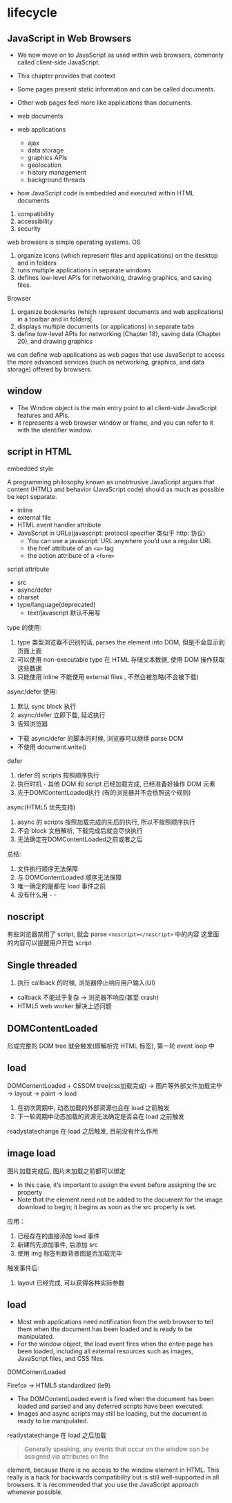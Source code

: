 # lifecycle

## JavaScript in Web Browsers

- We now move on to JavaScript as used within web browsers, commonly called client-side JavaScript.
- This chapter provides that context

- Some pages present static information and can be called documents.
- Other web pages feel more like applications than documents.

- web documents
- web applications
  - ajax
  - data storage
  - graphics APIs
  - geolocation
  - history management
  - background threads

- how JavaScript code is embedded and executed within HTML documents
1. compatibility
2. accessibility
3. security

web browsers is simple operating systems.
OS

1. organize icons (which represent files and applications) on the desktop and in folders
2. runs multiple applications in separate windows
3. defines low-level APIs for networking, drawing graphics, and saving files.

Browser

1. organize bookmarks (which represent documents and web applications) in a toolbar and in folders|
2. displays multiple documents (or applications) in separate tabs
3. define low-level APIs for networking (Chapter 18), saving data (Chapter 20), and drawing graphics


we can define web applications as web pages that use JavaScript to access the more advanced services 
(such as networking, graphics, and data storage) offered by browsers.

## window

- The Window object is the main entry point to all client-side JavaScript features and APIs.
- It represents a web browser window or frame, and you can refer to it with the identifier window.

## script in HTML

embedded style

 A programming philosophy known as unobtrusive JavaScript argues that content (HTML) and behavior (JavaScript code) should as much as possible be kept separate.

- inline
- external file
- HTML event handler attribute
- JavaScript in URLs(javascript: protocol specifier 类似于 http: 协议)
  - You can use a javascript: URL anywhere you’d use a regular URL
  - the href attribute of an `<a>` tag
  - the action attribute of a `<form>`

script attribute

- src
- async/defer
- charset
- type/language(deprecated)
  - text/javascript 默认不用写

type 的使用:

1. type 类型浏览器不识别的话, parses the element into DOM, 但是不会显示到页面上面
2. 可以使用 non-executable type 在 HTML 存储文本数据, 使用 DOM 操作获取这些数据
3. 只能使用 inline 不能使用 external files , 不然会被忽略(不会被下载)

async/defer 使用:

1. 默认 sync block 执行
2. async/defer 立即下载, 延迟执行
3. 告知浏览器
  - 下载 async/defer 的脚本的时候, 浏览器可以继续 parse DOM
  - 不使用 document.write()

defer

1. defer 的 scripts 按照顺序执行
2. 执行时机 - 其他 DOM 和 script 已经加载完成, 已经准备好操作 DOM 元素
3. 先于DOMContentLoaded执行 (有的浏览器并不会依照这个规则)

async(HTML5 优先支持)

1. async 的 scripts 按照加载完成的先后的执行, 所以不按照顺序执行
2. 不会 block 文档解析, 下载完成后就会尽快执行
3. 无法确定在DOMContentLoaded之前或者之后

总结:

1. 文件执行顺序无法保障
2. 与 DOMContentLoaded 顺序无法保障
3. 唯一确定的是都在 load 事件之前
4. 没有什么用 - -

## noscript

有些浏览器禁用了 script, 就会 parse `<noscript></noscript>` 中的内容
这里面的内容可以提醒用户开启 script

## Single threaded

1. 执行 callback 的时候, 浏览器停止响应用户输入(UI)
  - callback 不能过于复杂 -> 浏览器不响应(甚至 crash)
  - HTML5 web worker 解决上述问题

## DOMContentLoaded

形成完整的 DOM tree 就会触发(即解析完 HTML 标签), 第一轮 event loop 中

## load

DOMContentLoaded + CSSOM tree(css加载完成) -> 图片等外部文件加载完毕 -> layout -> paint -> load

1. 在初次周期中, 动态加载的外部资源也会在 load 之前触发
2. 下一轮周期中动态加载的资源无法确定是否会在 load 之前触发


readystatechange 在 load 之后触发, 目前没有什么作用

## image load

图片加载完成后, 图片未加载之前都可以绑定

- In this case, it’s important to assign the event before assigning the src property
- Note that the element need not be added to the document for the image download to begin; it begins as soon as the src property is set.

应用：

1. 已经存在的直接添加 load 事件
2. 新建的先添加事件, 后添加 src
3. 使用 img 标签判断背景图是否加载完毕

触发事件后:

1. layout 已经完成, 可以获得各种实际参数


## load

- Most web applications need notification from the web browser to tell them when the document has been loaded and is ready to be manipulated. 
- For the window object, the load event fires when the entire page has been loaded, including all external resources such as images, JavaScript files, and CSS files. 

DOMContentLoaded

Firefox -> HTML5 standardized (ie9)

- The DOMContentLoaded event is fired when the document has been loaded and parsed and any deferred scripts have been executed.
- Images and async scripts may still be loading, but the document is ready to be manipulated. 


readystatechange 在 load 之后加载


> Generally speaking, any events that occur on the window can be assigned via attributes on the
<body> element, because there is no access to the window element in HTML. This really is a hack
for backwards compatibility but is still well-supported in all browsers. It is recommended that you
use the JavaScript approach whenever possible.